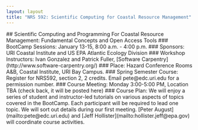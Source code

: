 ```yaml
---
layout: layout
title: "NRS 592: Scientific Computing for Coastal Resource Management"
---
```

<section class="content">
## Scientific Computing and Programming For Coastal Resource Management: Fundamental Concepts and Open Access Tools
### BootCamp Sessions: 
January 13-15, 8:00 a.m. - 4:00 p.m.
### Sponsors:
URI Coastal Institute and US EPA Atlantic Ecology Division
### Workshop Instructors: 
Ivan Gonzalez and Patrick Fuller, [Software Carpentry](http://www.software-carpentry.org/)
### Place:
Hazard Conference Rooms A&amp;B, Coastal Institute, URI Bay Campus. 
### Spring Semester Course: 
Register for NRS592, section 2, 2 credits. Email pete@edc.uri.edu for a permission number. 
### Course Meeting: 
Monday 3:00-5:00 PM, Location TBA (check back, it will be posted here)
### Course Plan: 
We will enjoy a series of student and instructor-led tutorials on various aspects of topics covered in 
the BootCamp.  Each participant will be required to lead one topic. We will sort out details during our 
first meeting. [Peter August](mailto:pete@edc.uri.edu) and [Jeff Hollister](mailto:hollister.jeff@epa.gov)
will coordinate course activities.
</section>
